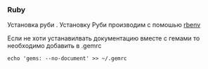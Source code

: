 ### Ruby

Установка руби . Установку Руби производим с помошью [rbenv](https://github.com/rbenv/rbenv)

Если не хоти устанавилвать документацию вместе с гемами то необходимо добавить в .gemrc

```
echo 'gems: --no-document' >> ~/.gemrc
```
